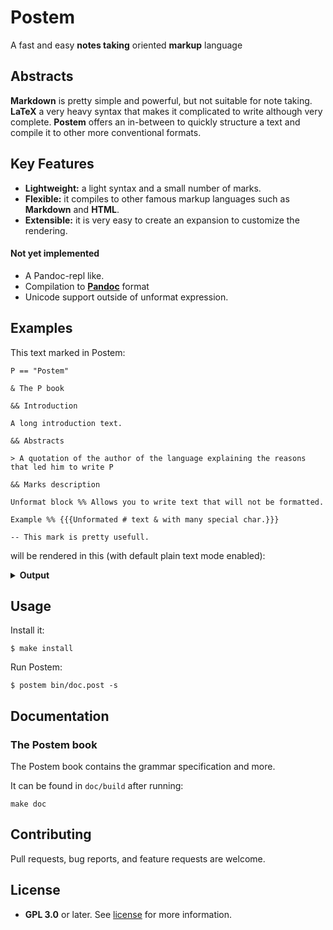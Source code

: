 # Postem

A fast and easy **notes taking** oriented **markup** language

## Abstracts

**Markdown** is pretty simple and powerful, but not suitable for note taking. **LaTeX** a very heavy syntax that makes it complicated to write  although very complete. **Postem** offers an in-between to quickly structure a text and compile it to other more conventional formats.

## Key Features

* **Lightweight:** a light syntax and a small number of marks.
* **Flexible:** it compiles to other famous markup languages such as **Markdown** and **HTML**.
* **Extensible:** it is very easy to create an expansion to customize the rendering.

#### Not yet implemented

* A Pandoc-repl like.
* Compilation to [**Pandoc**](https://github.com/jgm/pandoc) format
* Unicode support outside of unformat expression.

## Examples

This text marked in Postem:
```text
P == "Postem"

& The P book

&& Introduction

A long introduction text.

&& Abstracts

> A quotation of the author of the language explaining the reasons that led him to write P

&& Marks description

Unformat block %% Allows you to write text that will not be formatted.

Example %% {{{Unformated # text & with many special char.}}}

-- This mark is pretty usefull.
```
will be rendered in this (with default plain text mode enabled):
<details>
    <summary><b>Output</b></summary>

```text
The Postem book
***************

Introduction
============

A long introduction text.

Abstracts
=========

 █ A quotation of the author of the language explaining the reasons that led him to write Postem

Marks description
=================

Unformat block
  | Allows you to write text that will not be formatted.

Example
  | Unformated # text & with many special char

\-> This mark is pretty usefull.
```

</details>

## Usage

Install it:

```
$ make install
```

Run Postem:

```
$ postem bin/doc.post -s
```

## Documentation

### The Postem book

The Postem book contains the grammar specification and more.

It can be found in `doc/build` after running:

```
make doc
```

## Contributing

Pull requests, bug reports, and feature requests are welcome.

## License

- **GPL 3.0** or later. See [license](LICENSE) for more information.
